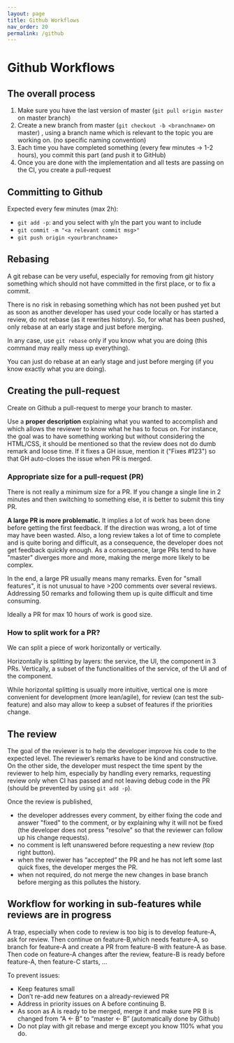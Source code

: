 ```yaml
---
layout: page
title: Github Workflows
nav_order: 20
permalink: /github
---
```


# Github Workflows

## The overall process

1. Make sure you have the last version of master (`git pull origin master` on master branch)
1. Create a new branch from master (`git checkout -b <branchname>` on master) , using a branch name which is relevant to the topic you are working on. (no specific naming convention)
1. Each time you have completed something (every few minutes → 1-2 hours), you commit this part (and push it to GitHub)
1. Once you are done with the implementation and all tests are passing on the CI, you create a pull-request

## Committing to Github

Expected every few minutes (max 2h):
- `git add -p`: and you select with y/n the part you want to include
- `git commit -m "<a relevant commit msg>"`
- `git push origin <yourbranchname>`

## Rebasing

A git rebase can be very useful, especially for removing from git history something which should not have committed in the first place, or to fix a commit.

There is no risk in rebasing something which has not been pushed yet but as soon as another developer has used your code locally or has started a review, do not rebase (as it rewrites history). So, for what has been pushed, only rebase at an early stage and just before merging.

In any case, use `git rebase` only if you know what you are doing (this command may really mess up everything).

You can just do rebase at an early stage and just before merging (if you know exactly what you are doing).

## Creating the pull-request

Create on Github a pull-request to merge your branch to master.

Use a **proper description** explaining what you wanted to accomplish and which allows the reviewer to know what he has to focus on. For instance, the goal was to have something working but without considering the HTML/CSS, it should be mentioned so that the review does not do dumb remark and loose time.  If it fixes a GH issue, mention it ("Fixes #123") so that GH auto-closes the issue when PR is merged.

### Appropriate size for a pull-request (PR)

There is not really a minimum size for a PR. If you change a single line in 2 minutes and then switching to something else, it is better to submit this tiny PR.

**A large PR is more problematic.** It implies a lot of work has been done before getting the first feedback. If the direction was wrong, a lot of time may have been wasted.
Also, a long review takes a lot of time to complete and is quite boring and difficult, as a consequence, the developer does not get feedback quickly enough. As a consequence, large PRs tend to have "master" diverges more and more, making the merge more likely to be complex.

In the end, a large PR usually means many remarks. Even for "small features", it is not unusual to have >200 comments over several reviews. Addressing 50 remarks and following them up is quite difficult and time consuming.

Ideally a PR for max 10 hours of work is good size.

### How to split work for a PR?

We can split a piece of work horizontally or vertically.

Horizontally is splitting by layers: the service, the UI, the component in 3 PRs.
Vertically, a subset of the functionalities of the service, of the UI and of the component.

While horizontal splitting is usually more intuitive, vertical one is more convenient for development (more lean/agile), for review (can test the sub-feature) and also may allow to keep a subset of features if the priorities change.


## The review

The goal of the reviewer is to help the developer improve his code to the expected level. The reviewer’s remarks have to be kind and constructive. On the other side, the developer must respect the time spent by the reviewer to help him, especially by handling every remarks, requesting review only when CI has passed and not leaving debug code in the PR (should be prevented by using `git add -p`).

Once the review is published,
- the developer addresses every comment, by either fixing the code and answer "fixed" to the comment, or by explaining why it will not be fixed (the developer does not press "resolve" so that the reviewer can follow up his change requests).
- no comment is left unanswered before requesting a new review (top right button).
- when the reviewer has “accepted” the PR and he has not left some last quick fixes, the developer merges the PR.
- when not required, do not merge the new changes in base branch before merging as this pollutes the history.


## Workflow for working in sub-features while reviews are in progress

A trap, especially when code to review is too big is to develop feature-A, ask for review. Then continue on feature-B,which needs feature-A, so branch for feature-A and create a PR from feature-B with feature-A as base. Then code on feature-A changes after the review, feature-B is ready before feature-A, then feature-C starts, ...

To prevent issues:
- Keep features small
- Don’t re-add new features on a already-reviewed PR
- Address in priority issues on A before continuing B.
- As soon as A is ready to be merged, merge it and make sure PR B is changed from “A ← B” to “master ← B” (automatically done by Github)
- Do not play with git rebase and merge except you know 110% what you do.

